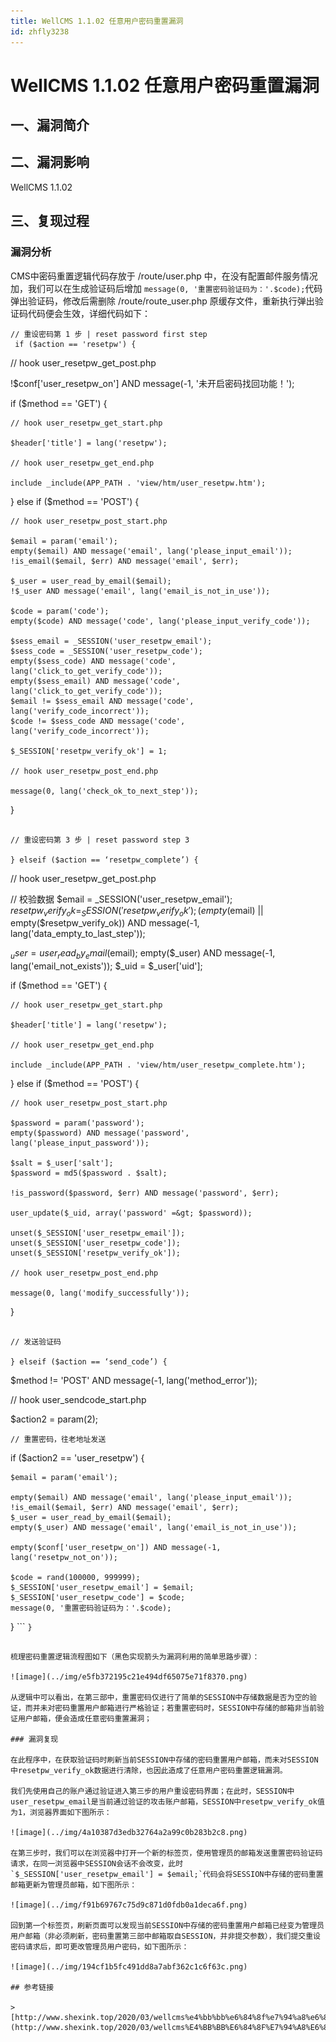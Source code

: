 ```yaml
---
title: WellCMS 1.1.02 任意用户密码重置漏洞
id: zhfly3238
---
```


# WellCMS 1.1.02 任意用户密码重置漏洞

## 一、漏洞简介

## 二、漏洞影响

WellCMS 1.1.02

## 三、复现过程

### 漏洞分析

CMS中密码重置逻辑代码存放于 /route/user.php 中，在没有配置邮件服务情况加，我们可以在生成验证码后增加 `message(0, '重置密码验证码为：'.$code);`代码弹出验证码，修改后需删除 /route/route_user.php 原缓存文件，重新执行弹出验证码代码便会生效，详细代码如下：

```
// 重设密码第 1 步 | reset password first step
 if ($action == 'resetpw') {

```
// hook user_resetpw_get_post.php

!$conf['user_resetpw_on'] AND message(-1, '未开启密码找回功能！');

if ($method == 'GET') {

    // hook user_resetpw_get_start.php

    $header['title'] = lang('resetpw');

    // hook user_resetpw_get_end.php

    include _include(APP_PATH . 'view/htm/user_resetpw.htm');

} else if ($method == 'POST') {

    // hook user_resetpw_post_start.php

    $email = param('email');
    empty($email) AND message('email', lang('please_input_email'));
    !is_email($email, $err) AND message('email', $err);

    $_user = user_read_by_email($email);
    !$_user AND message('email', lang('email_is_not_in_use'));

    $code = param('code');
    empty($code) AND message('code', lang('please_input_verify_code'));

    $sess_email = _SESSION('user_resetpw_email');
    $sess_code = _SESSION('user_resetpw_code');
    empty($sess_code) AND message('code', lang('click_to_get_verify_code'));
    empty($sess_email) AND message('code', lang('click_to_get_verify_code'));
    $email != $sess_email AND message('code', lang('verify_code_incorrect'));
    $code != $sess_code AND message('code', lang('verify_code_incorrect'));

    $_SESSION['resetpw_verify_ok'] = 1;

    // hook user_resetpw_post_end.php

    message(0, lang('check_ok_to_next_step'));
} 
```

// 重设密码第 3 步 | reset password step 3

} elseif ($action == ‘resetpw_complete’) {

```
// hook user_resetpw_get_post.php

// 校验数据
$email = _SESSION('user_resetpw_email');
$resetpw_verify_ok = _SESSION('resetpw_verify_ok');
(empty($email) || empty($resetpw_verify_ok)) AND message(-1, lang('data_empty_to_last_step'));

$_user = user_read_by_email($email);
empty($_user) AND message(-1, lang('email_not_exists'));
$_uid = $_user['uid'];

if ($method == 'GET') {

    // hook user_resetpw_get_start.php

    $header['title'] = lang('resetpw');

    // hook user_resetpw_get_end.php

    include _include(APP_PATH . 'view/htm/user_resetpw_complete.htm');

} else if ($method == 'POST') {

    // hook user_resetpw_post_start.php

    $password = param('password');
    empty($password) AND message('password', lang('please_input_password'));

    $salt = $_user['salt'];
    $password = md5($password . $salt);

    !is_password($password, $err) AND message('password', $err);

    user_update($_uid, array('password' =&gt; $password));

    unset($_SESSION['user_resetpw_email']);
    unset($_SESSION['user_resetpw_code']);
    unset($_SESSION['resetpw_verify_ok']);

    // hook user_resetpw_post_end.php

    message(0, lang('modify_successfully'));

} 
```

// 发送验证码

} elseif ($action == ‘send_code’) {

```
$method != 'POST' AND message(-1, lang('method_error'));

// hook user_sendcode_start.php

$action2 = param(2);

    // 重置密码，往老地址发送
if ($action2 == 'user_resetpw') {

    $email = param('email');

    empty($email) AND message('email', lang('please_input_email'));
    !is_email($email, $err) AND message('email', $err);
    $_user = user_read_by_email($email);
    empty($_user) AND message('email', lang('email_is_not_in_use'));

    empty($conf['user_resetpw_on']) AND message(-1, lang('resetpw_not_on'));

    $code = rand(100000, 999999);
    $_SESSION['user_resetpw_email'] = $email;
    $_SESSION['user_resetpw_code'] = $code;
    message(0, '重置密码验证码为：'.$code);
} 
``` `}` 
```

梳理密码重置逻辑流程图如下（黑色实现箭头为漏洞利用的简单思路步骤）：

![image](../img/e5fb372195c21e494df65075e71f8370.png)

从逻辑中可以看出，在第三部中，重置密码仅进行了简单的SESSION中存储数据是否为空的验证，而并未对密码重置用户邮箱进行严格验证；若重置密码时，SESSION中存储的邮箱非当前验证用户邮箱，便会造成任意密码重置漏洞；

### 漏洞复现

在此程序中，在获取验证码时刷新当前SESSION中存储的密码重置用户邮箱，而未对SESSION中resetpw_verify_ok数据进行清除，也因此造成了任意用户密码重置逻辑漏洞。

我们先使用自己的账户通过验证进入第三步的用户重设密码界面；在此时，SESSION中user_resetpw_email是当前通过验证的攻击账户邮箱，SESSION中resetpw_verify_ok值为1，浏览器界面如下图所示：

![image](../img/4a10387d3edb32764a2a99c0b283b2c8.png)

在第三步时，我们可以在浏览器中打开一个新的标签页，使用管理员的邮箱发送重置密码验证码请求，在同一浏览器中SESSION会话不会改变，此时 `$_SESSION['user_resetpw_email'] = $email;`代码会将SESSION中存储的密码重置邮箱更新为管理员邮箱，如下图所示：

![image](../img/f91b69767c75d9c871d0fdb0a1deca6f.png)

回到第一个标签页，刷新页面可以发现当前SESSION中存储的密码重置用户邮箱已经变为管理员用户邮箱（非必须刷新，密码重置第三部中邮箱取自SESSION，并非提交参数），我们提交重设密码请求后，即可更改管理员用户密码，如下图所示：

![image](../img/194cf1b5fc491dd8a7abf362c1c6f63c.png)

## 参考链接

> [http://www.shexink.top/2020/03/wellcms%e4%bb%bb%e6%84%8f%e7%94%a8%e6%88%b7%e5%af%86%e7%a0%81%e9%80%bb%e8%be%91%e6%bc%8f%e6%b4%9e/](http://www.shexink.top/2020/03/wellcms%E4%BB%BB%E6%84%8F%E7%94%A8%E6%88%B7%E5%AF%86%E7%A0%81%E9%80%BB%E8%BE%91%E6%BC%8F%E6%B4%9E/)